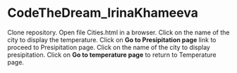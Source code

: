 # CodeTheDream_IrinaKhameeva
Clone repository.
Open  file Cities.html in a browser.
Click on the name of the city to display the temperature.
Click on **Go to Presipitation page** link to proceed to Presipitation page.
Click on the name of the city to display presipitation.
Click on **Go to temperature page** to return to Temperature page.
